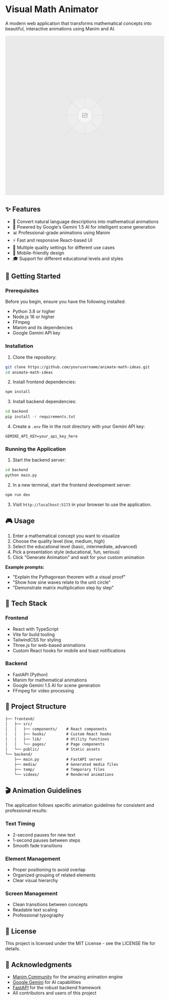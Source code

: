 
# Visual Math Animator

A modern web application that transforms mathematical concepts into beautiful, interactive animations using Manim and AI.

![Visual Math Animator](public/placeholder.svg)

## ✨ Features

- 🎨 Convert natural language descriptions into mathematical animations
- 🤖 Powered by Google's Gemini 1.5 AI for intelligent scene generation
- 📊 Professional-grade animations using Manim
- ⚡ Fast and responsive React-based UI
- 🎯 Multiple quality settings for different use cases
- 📱 Mobile-friendly design
- 🎓 Support for different educational levels and styles

## 🚀 Getting Started

### Prerequisites

Before you begin, ensure you have the following installed:

- Python 3.8 or higher
- Node.js 16 or higher
- FFmpeg
- Manim and its dependencies
- Google Gemini API key

### Installation

1. Clone the repository:

```bash
git clone https://github.com/yourusername/animate-math-ideas.git
cd animate-math-ideas
```

2. Install frontend dependencies:

```bash
npm install
```

3. Install backend dependencies:

```bash
cd backend
pip install -r requirements.txt
```

4. Create a `.env` file in the root directory with your Gemini API key:

```env
GEMINI_API_KEY=your_api_key_here
```

### Running the Application

1. Start the backend server:

```bash
cd backend
python main.py
```

2. In a new terminal, start the frontend development server:

```bash
npm run dev
```

3. Visit `http://localhost:5173` in your browser to use the application.

## 🎮 Usage

1. Enter a mathematical concept you want to visualize
2. Choose the quality level (low, medium, high)
3. Select the educational level (basic, intermediate, advanced)
4. Pick a presentation style (educational, fun, serious)
5. Click "Generate Animation" and wait for your custom animation

**Example prompts:**
- "Explain the Pythagorean theorem with a visual proof"
- "Show how sine waves relate to the unit circle"
- "Demonstrate matrix multiplication step by step"

## 🧠 Tech Stack

### Frontend

- React with TypeScript
- Vite for build tooling
- TailwindCSS for styling
- Three.js for web-based animations
- Custom React hooks for mobile and toast notifications

### Backend

- FastAPI (Python)
- Manim for mathematical animations
- Google Gemini 1.5 AI for scene generation
- FFmpeg for video processing

## 🧱 Project Structure

```
├── frontend/
│   ├── src/
│   │   ├── components/    # React components
│   │   ├── hooks/         # Custom React hooks
│   │   ├── lib/           # Utility functions
│   │   └── pages/         # Page components
│   └── public/            # Static assets
└── backend/
    ├── main.py            # FastAPI server
    ├── media/             # Generated media files
    ├── temp/              # Temporary files
    └── videos/            # Rendered animations
```

## 🎬 Animation Guidelines

The application follows specific animation guidelines for consistent and professional results:

### Text Timing

- 2-second pauses for new text
- 1-second pauses between steps
- Smooth fade transitions

### Element Management

- Proper positioning to avoid overlap
- Organized grouping of related elements
- Clear visual hierarchy

### Screen Management

- Clean transitions between concepts
- Readable text scaling
- Professional typography

## 📄 License

This project is licensed under the MIT License - see the LICENSE file for details.

## 🙏 Acknowledgments

- [Manim Community](https://www.manim.community/) for the amazing animation engine
- [Google Gemini](https://deepmind.google/technologies/gemini/) for AI capabilities
- [FastAPI](https://fastapi.tiangolo.com/) for the robust backend framework
- All contributors and users of this project


